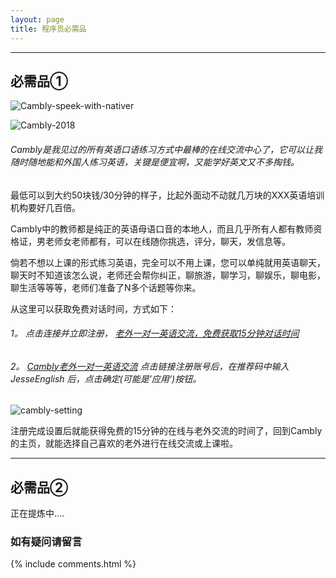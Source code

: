 ```yaml
---
layout: page
title: 程序员必需品
---
```


- - -

## 必需品①

![Cambly-speek-with-nativer](/assets/engineer-shopping/cambly/cambly1.png)

![Cambly-2018](/assets/engineer-shopping/cambly/cambly2.png)

###### Cambly是我见过的所有英语口语练习方式中最棒的在线交流中心了，它可以让我随时随地能和外国人练习英语，关键是便宜啊，又能学好英文又不多掏钱。

最低可以到大约50块钱/30分钟的样子，比起外面动不动就几万块的XXX英语培训机构要好几百倍。

Cambly中的教师都是纯正的英语母语口音的本地人，而且几乎所有人都有教师资格证，男老师女老师都有，可以在线随你挑选，评分，聊天，发信息等。

倘若不想以上课的形式练习英语，完全可以不用上课，您可以单纯就用英语聊天，聊天时不知道该怎么说，老师还会帮你纠正，聊旅游，聊学习，聊娱乐，聊电影，聊生活等等等，老师们准备了N多个话题等你来。

从这里可以获取免费对话时间，方式如下：

###### 1。 点击连接并立即注册， [老外一对一英语交流，免费获取15分钟对话时间](https://www.cambly.com/en?&lang=zh_CN&referralCode=jesseenglish#referral)

###### 2。 [Cambly老外一对一英语交流](https://www.cambly.com/en?&lang=zh_CN&referralCode=jesseenglish#referral) 点击链接注册账号后，在推荐码中输入 JesseEnglish 后，点击确定(可能是’应用‘)按钮。

![cambly-setting](/assets/engineer-shopping/cambly/cambly4.png)

注册完成设置后就能获得免费的15分钟的在线与老外交流的时间了，回到Cambly的主页，就能选择自己喜欢的老外进行在线交流或上课啦。

<!-- ![cambly-setting](/assets/engineer-shopping/cambly/cambly3.png) -->

- - -

## 必需品②

正在提炼中....


### 如有疑问请留言

{% include comments.html %}
